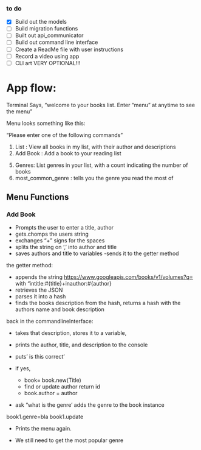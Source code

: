 ### to do
* [x] Build out the models
* [ ] Build migration functions
* [ ] Built out api_communicator
* [ ] Build out command line interface
* [ ] Create a ReadMe file with user instructions
* [ ] Record a video using app
* [ ] CLI art VERY OPTIONAL!!!

# App flow:

Terminal  Says,
“welcome to your books list. Enter “menu” at anytime to see the menu”

 Menu looks something like this:

“Please enter one of the following commands”
1. List : View all books in my list, with their author and descriptions
2. Add Book : Add a book to your reading list
<!-- 3. Reading : View books i’m currently reading, with their author
4. Read : View books you’ve read, with their author -->
5. Genres: List genres in your list, with a count indicating the number of books
6. most_common_genre : tells you the genre you read the most of




## Menu Functions

### Add Book
- Prompts the user to enter a title, author
- gets.chomps the users string
- exchanges “+” signs for the spaces
- splits the string on ‘,’ into author and title
- saves authors and title to variables
-sends it to the getter method

the getter method:
  - appends the string
  https://www.googleapis.com/books/v1/volumes?q=
with “intitle:#{title}+inauthor:#{author}
  - retrieves the JSON
  - parses it into a hash
  - finds the books description from the hash,
returns a hash with the authors name and book description

back in the commandlineInterface:
  - takes that description, stores it to a variable,
  - prints the author, title, and description to the console
  - puts’ is this correct’

- if yes,
  - book= book.new(Title)
  - find or update author return id
  - book.author = author

-  ask “what is the genre’
adds the genre to the book instance

book1.genre=bla
book1.update

- Prints the menu again.

- We still need to get the most popular genre
